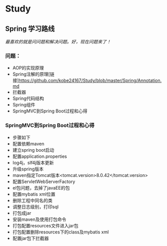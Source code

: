 # Study
## Spring 学习路线


*最喜欢的就是问问题和解决问题。好，现在问题来了！*  

### 问题：  
  * AOP的实现原理
  * Spring注解的原理[链接]https://github.com/kobe24167/Study/blob/master/Spring/Annotation.md
  * 拦截器
  * Spring代码结构
  * Spring组件
  * SpringMVC到Spring Boot过程和心得

### SpringMVC到Spring Boot过程和心得
  * 步骤如下
  * 配置依赖maven
  * 建立spring boot启动
  * 配置application.properties
  * log4j，slf4j版本更新
  * 升级spring版本
  * maven指定Tomcat版本<tomcat.version>8.0.42</tomcat.version>
  * 配置ServletWebServerFactory
  * el包问题，去掉了javaEE的包
  * 配置mybatis xml位置
  * 删除工程中同名的类
  * 调整日志级别，打印sql
  * 打包成jar
  * 安装maven及使用打包命令
  * 打包配置resources文件进入jar包
  * 打包配置删除resources下的class及mybatis xml
  * 配置jar包下拦截器
  
